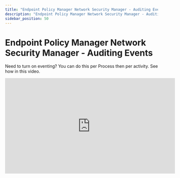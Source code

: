 ```yaml
---
title: "Endpoint Policy Manager Network Security Manager - Auditing Events"
description: "Endpoint Policy Manager Network Security Manager - Auditing Events"
sidebar_position: 50
---
```


# Endpoint Policy Manager Network Security Manager - Auditing Events

Need to turn on eventing? You can do this per Process then per activity. See how in this video.

<iframe width="560" height="315" src="https://www.youtube.com/embed/0h0J9anAYsc?si=D6gzkwz3SKLmRBps" title="YouTube video player" frameborder="0" allow="accelerometer; autoplay; clipboard-write; encrypted-media; gyroscope; picture-in-picture; web-share" referrerpolicy="strict-origin-when-cross-origin" allowfullscreen></iframe>